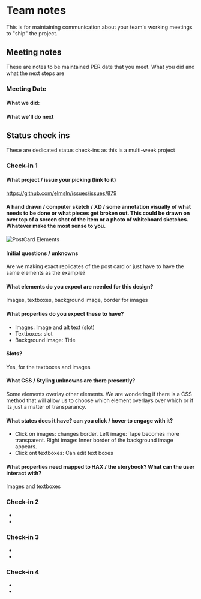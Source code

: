 # Team notes
This is for maintaining communication about your team's working meetings to "ship" the project.

## Meeting notes
These are notes to be maintained PER date that you meet. What you did and what the next steps are
### Meeting Date

#### What we did:


#### What we'll do next


## Status check ins
These are dedicated status check-ins as this is a multi-week project
### Check-in 1
#### What project / issue your picking (link to it)
https://github.com/elmsln/issues/issues/879
#### A hand drawn / computer sketch / XD / some annotation visually of what needs to be done or what pieces get broken out. This could be drawn on over top of a screen shot of the item or a photo of whiteboard sketches. Whatever make the most sense to you.

![PostCard Elements](https://user-images.githubusercontent.com/63626720/140686959-0617c25d-ce98-47db-8c15-bc53dc247a48.jpg)

#### Initial questions / unknowns
 Are we making exact replicates of the post card or just have to have the same elements as the example?
 
#### What elements do you expect are needed for this design?
Images, textboxes, background image, border for images

#### What properties do you expect these to have?
- Images: Image and alt text (slot)
- Textboxes: slot
- Background image: Title

#### Slots?
 Yes, for the textboxes and images

#### What CSS / Styling unknowns are there presently?
 Some elements overlay other elements. We are wondering if there is a CSS method that will allow us to choose which element overlays over which or if its just a matter of transparancy. 
 
#### What states does it have? can you click / hover to engage with it?
- Click on images: changes border. Left image: Tape becomes more transparent. Right image: Inner border of the background image appears. 
- Click ont textboxes: Can edit text boxes

#### What properties need mapped to HAX / the storybook? What can the user interact with?
 Images and textboxes


### Check-in 2
- 
- 
### Check-in 3
- 
- 
### Check-in 4
- 
- 
